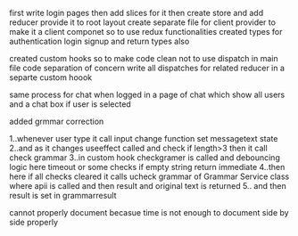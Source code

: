 first write login pages then add slices for it
then create store and add reducer 
provide it to root layout
create separate file for client provider to make it a client componet so to use redux functionalities
created types for authentication login signup and return types also 



created custom hooks so to make code clean not to use  dispatch in main file code separation of concern 
write all dispatches for related reducer in a separte custom hoook

same process for chat 
when logged in a page of chat which show all users and a chat box if user is selected



added grmmar correction 

1..whenever  user type it call input change function set messagetext state 
2..and as it changes useeffect called and check if length>3 then it call check grammar
3..in custom hook checkgramer is called and debouncing logic here timeout or some checks if empty string return immediate
4..then here if all checks cleared it calls ucheck grammar of Grammar Service class where apii is called and then result and original text is returned
5.. and then result is set in grammarresult 


cannot properly document becasue time is not enough to document side by side properly 
